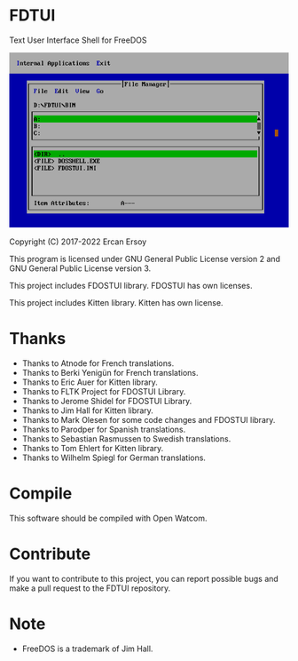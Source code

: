 # FDTUI

Text User Interface Shell for FreeDOS

![Screenshot](screenshot.png)

Copyright (C) 2017-2022 Ercan Ersoy

This program is licensed under GNU General Public License version 2 and GNU General Public License version 3.

This project includes FDOSTUI library. FDOSTUI has own licenses.

This project includes Kitten library. Kitten has own license.

# Thanks

* Thanks to Atnode for French translations.
* Thanks to Berki Yenigün for French translations.
* Thanks to Eric Auer for Kitten library.
* Thanks to FLTK Project for FDOSTUI Library.
* Thanks to Jerome Shidel for FDOSTUI Library.
* Thanks to Jim Hall for Kitten library.
* Thanks to Mark Olesen for some code changes and FDOSTUI library.
* Thanks to Parodper for Spanish translations.
* Thanks to Sebastian Rasmussen to Swedish translations.
* Thanks to Tom Ehlert for Kitten library.
* Thanks to Wilhelm Spiegl for German translations.

# Compile

This software should be compiled with Open Watcom.

# Contribute

If you want to contribute to this project, you can report possible bugs and
make a pull request to the FDTUI repository.

# Note

* FreeDOS is a trademark of Jim Hall.
